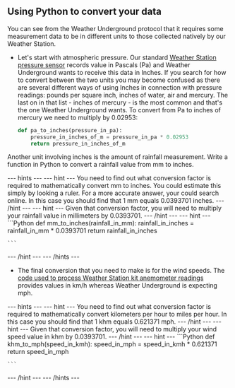 ## Using Python to convert your data

You can see from the Weather Underground protocol that it requires some measurement data to be in different units to those collected natively by our Weather Station.

- Let's start with atmospheric pressure.  Our standard [Weather Station pressure sensor](https://github.com/raspberrypilearning/sensing-the-weather/blob/master/lesson-9/worksheet.md) records value in Pascals (Pa) and Weather Underground wants to receive this data in Inches. If you search for how to convert between the two units you may become confused as there are several different ways of using Inches in connection with pressure readings: pounds per square inch, inches of water, air and mercury. The last on in that list - inches of mercury - is the most common and that's the one Weather Underground wants. To convert from Pa to inches of mercury we need to multiply by 0.02953:

    ```Python
    def pa_to_inches(pressure_in_pa):
        pressure_in_inches_of_m = pressure_in_pa * 0.02953
        return pressure_in_inches_of_m

    ```


Another unit involving inches is the amount of rainfall measurement. Write a function in Python to convert a rainfall value from mm to inches.


--- hints ---
--- hint ---
You need to find out what conversion factor is required to mathematically convert mm to inches. You could estimate this simply by looking a ruler. For a more accurate answer, your could search online.  In this case you should find that 1 mm equals 0.0393701 inches.
--- /hint ---
--- hint ---
Given that conversion factor, you will need to multiply your rainfall value in millimeters by 0.0393701.
--- /hint ---
--- hint ---
    ```Python
    def mm_to_inches(rainfall_in_mm):
        rainfall_in_inches = rainfall_in_mm * 0.0393701
        return rainfall_in_inches

    ```
--- /hint ---
--- /hints ---

- The final conversion that you need to make is for the wind speeds. The [code used to process Weather Station kit anemometer readings](https://github.com/raspberrypilearning/sensing-the-weather/blob/master/lesson-2/worksheet.md) provides values in km/h whereas Weather Underground is expecting mph.

--- hints ---
--- hint ---
You need to find out what conversion factor is required to mathematically convert kilometers per hour to miles per hour.   In this case you should find that 1 khm equals 0.621371 mph.
--- /hint ---
--- hint ---
Given that conversion factor, you will need to multiply your wind speed value in khm by 0.0393701.
--- /hint ---
--- hint ---
    ```Python
    def khm_to_mph(speed_in_kmh):
        speed_in_mph = speed_in_kmh * 0.621371
        return speed_in_mph

    ```
--- /hint ---
--- /hints ---

